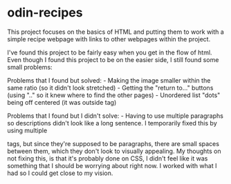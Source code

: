 # odin-recipes

This project focuses on the basics of HTML and putting them to work with a simple recipe webpage with links to other webpages within the project.

I've found this project to be fairly easy when you get in the flow of html. Even though I found this project to be on the easier side, I still found some small problems:

Problems that I found but solved:
    - Making the image smaller within the same ratio (so it didn't look stretched)
    - Getting the "return to..." buttons (using ".." so it knew where to find the other pages)
    - Unordered list "dots" being off centered (it was outside <body> tag)

Problems that I found but I didn't solve:
    - Having to use multiple paragraphs so descriptions didn't look like a long sentence.
        I temporarily fixed this by using multiple <p> tags, but since they're supposed to be paragraphs, there are small spaces between them, which they don't look to visually appealing.
    My thoughts on not fixing this, is that it's probably done on CSS, I didn't feel like it was something that I should be worrying about right now. I worked with what I had so I could get close to my vision.